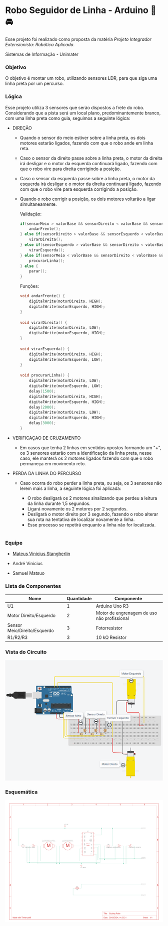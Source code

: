 # Robo Seguidor de Linha - Arduino 🤖 🚘

Esse projeto foi realizado como proposta da matéria <em> Projeto Integrador Extensionista: Robótica Aplicada.</em>

Sistemas de Informação - Unimater

### Objetivo

O objetivo é montar um robo, utilizando sensores LDR, para que siga uma linha preta por um percurso. 

### Lógica

Esse projeto utiliza 3 sensores que serão dispostos a frete do robo. Considerando que a pista será um local plano, predominantemente branco, com uma linha preta como guia, seguimos a seguinte lógica:

- DIREÇÃO

    - Quando o sensor do meio estiver sobre a linha preta, os dois motores estarão ligados, fazendo com que o robo ande em linha reta.

    - Caso o sensor da direito passe sobre a linha preta, o motor da direita irá desligar e o motor da esquerda continuará ligado, fazendo com que o robo vire para direita corrigindo a posição.

    - Caso o sensor da esquerda passe sobre a linha preta, o motor da esquerda irá desligar e o motor da direita continuará ligado, fazendo com que o robo vire para esquerda corrigindo a posição.

    - Quando o robo corrigir a posição, os dois motores voltarão a ligar simultaneamente.

        Validação:
        ```c++
        if(sensorMeio > valorBase && sensorDireito < valorBase && sensorEsquerdo < valorBase || sensorMeio > valorBase && sensorDireito > valorBase && sensorEsquerdo > valorBase) {
            andarFrente();
        } else if(sensorDireito > valorBase && sensorEsquerdo < valorBase) {
            virarDireita();
        } else if(sensorEsquerdo > valorBase && sensorDireito < valorBase) {
            virarEsquerda();
        } else if(sensorMeio < valorBase && sensorDireito < valorBase && sensorEsquerdo < valorBase) {
            procurarLinha(); 
        } else {
            parar();
        }
        ```
        Funções:
        ```c++
        void andarFrente() {
            digitalWrite(motorDireito, HIGH);
            digitalWrite(motorEsquerdo, HIGH);
        }

        void virarDireita() {
            digitalWrite(motorDireito, LOW);
            digitalWrite(motorEsquerdo, HIGH);
        }

        void virarEsquerda() {
            digitalWrite(motorDireito, HIGH);
            digitalWrite(motorEsquerdo, LOW);
        }
        
        void procurarLinha() {
            digitalWrite(motorDireito, LOW);  
            digitalWrite(motorEsquerdo, LOW);
            delay(1500);
            digitalWrite(motorDireito, HIGH);  
            digitalWrite(motorEsquerdo, HIGH);
            delay(2000);
            digitalWrite(motorDireito, LOW);  
            digitalWrite(motorEsquerdo, HIGH);
            delay(3000);
        }
        ```

- VERIFICAÇAO DE CRUZAMENTO

    - Em casos que tenha 2 linhas em sentidos opostos formando um "+", os 3 sensores estarão com a identificação da linha preta, nesse caso, ele manterá os 2 motores ligados fazendo com que o robo permaneça em movimento reto.

- PERDA DA LINHA DO PERCURSO
    - Caso ocorra do robo perder a linha preta, ou seja, os 3 sensores não lerem mais a linha, a seguinte lógica foi aplicada:
        
        - O robo desligará os 2 motores sinalizando que perdeu a leitura da linha durante 1,5 segundos.
        - Ligará novamente os 2 motores por 2 segundos.
        - Desligará o motor direito por 3 segundo, fazendo o robo alterar sua rota na tentativa de localizar novamente a linha.
        - Esse processo se repetirá enquanto a linha não for localizada.

#

### Equipe

* [Mateus Vinicius Stangherlin](https://www.linkedin.com/in/mateus-stangherlin-47a1b1230/)

* André Vinicius

* Samuel Matsuo


### Lista de Componentes

| Nome  | Quantidade | Componente |
| ------------- | ------------- | ------------- |
| U1  | 1  | Arduino Uno R3 |
| Motor Direito/Esquerdo  | 2 | Motor de engrenagem de uso não profissional |
| Sensor Meio/Direito/Esquerdo  | 3  | Fotorresistor |
| R1/R2/R3  | 3  | 10 kΩ Resistor |
 

### Vista do Circuito

![alt text](image-1.png)

### Esquemática

![alt text](image.png)